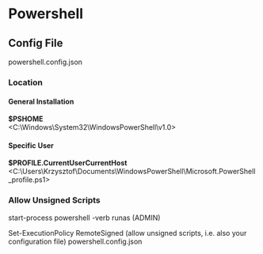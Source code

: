 # Powershell



## Config File

powershell.config.json



### Location

#### General Installation
**$PSHOME** <br>
<C:\Windows\System32\WindowsPowerShell\v1.0>

#### Specific User
**$PROFILE.CurrentUserCurrentHost** <br>
<C:\Users\Krzysztof\Documents\WindowsPowerShell\Microsoft.PowerShell_profile.ps1>



### Allow Unsigned Scripts
start-process powershell -verb runas 
(ADMIN)

Set-ExecutionPolicy RemoteSigned 
(allow unsigned scripts, i.e. also your configuration file)
powershell.config.json


